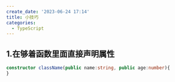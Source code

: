 ```yaml
---
create_date: '2023-06-24 17:14'
title: 小技巧
categories:
  - TypeScript
---
```


## 1.在够着函数里面直接声明属性

```ts
constructor className(public name:string, public age:number){
}
```